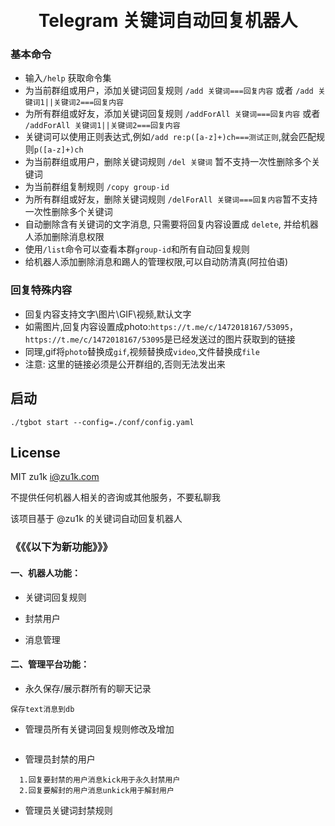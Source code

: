 <h1 align="center">
  <br>Telegram 关键词自动回复机器人<br>
</h1>

### 基本命令
- 输入`/help` 获取命令集
- 为当前群组或用户，添加关键词回复规则 `/add 关键词===回复内容` 或者 `/add 关键词1||关键词2===回复内容` 
- 为所有群组或好友，添加关键词回复规则 `/addForAll 关键词===回复内容` 或者 `/addForAll 关键词1||关键词2===回复内容`
- 关键词可以使用正则表达式,例如`/add re:p([a-z]+)ch===测试正则`,就会匹配规则`p([a-z]+)ch`  
- 为当前群组或用户，删除关键词规则 `/del 关键词` 暂不支持一次性删除多个关键词
- 为当前群组复制规则 `/copy group-id` 
- 为所有群组或好友，删除关键词规则 `/delForAll 关键词===回复内容`暂不支持一次性删除多个关键词
- 自动删除含有关键词的文字消息, 只需要将回复内容设置成 `delete`, 并给机器人添加删除消息权限
- 使用`/list`命令可以查看本群`group-id`和所有自动回复规则
- 给机器人添加删除消息和踢人的管理权限,可以自动防清真(阿拉伯语)

### 回复特殊内容

- 回复内容支持文字\图片\GIF\视频,默认文字
- 如需图片,回复内容设置成photo:`https://t.me/c/1472018167/53095`，`https://t.me/c/1472018167/53095`是已经发送过的图片获取到的链接
- 同理,gif将`photo`替换成`gif`,视频替换成`video`,文件替换成`file`
- 注意: 这里的链接必须是公开群组的,否则无法发出来

## 启动

```shell
./tgbot start --config=./conf/config.yaml
```

## License

MIT zu1k i@zu1k.com

不提供任何机器人相关的咨询或其他服务，不要私聊我

该项目基于 @zu1k 的关键词自动回复机器人


### 《《《以下为新功能》》》
#### 一、机器人功能：
- 关键词回复规则

- 封禁用户

- 消息管理


#### 二、管理平台功能：
- 永久保存/展示群所有的聊天记录
```text
保存text消息到db
```

- 管理员所有关键词回复规则修改及增加
```text

```
- 管理员封禁的用户
```text
  1.回复要封禁的用户消息kick用于永久封禁用户
  2.回复要解封的用户消息unkick用于解封用户
```
- 管理员关键词封禁规则
```text

```
